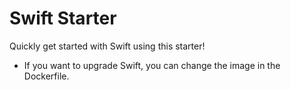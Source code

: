 # Swift Starter

Quickly get started with Swift using this starter!

- If you want to upgrade Swift, you can change the image in the Dockerfile.

